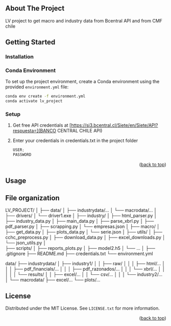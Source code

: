 


<!-- ABOUT THE PROJECT -->
## About The Project
LV project to get macro and industry data from Bcentral API and from CMF chile


<!-- GETTING STARTED -->
## Getting Started


### Installation
### Conda Environment

To set up the project environment, create a Conda environment using the provided `environment.yml` file:

```bash
conda env create -f environment.yml
conda activate lv_project
```

### Setup

1. Get free API credentials at [https://si3.bcentral.cl/Siete/en/Siete/API?respuesta=](BANCO CENTRAL CHILE API)
   
2. Enter your credentials in credentials.txt in the project folder
   ```js
   USER;
   PASSWORD
   ```

<p align="right">(<a href="#readme-top">back to top</a>)</p>



<!-- USAGE EXAMPLES -->
## Usage



<!-- ROADMAP -->
## File organization

LV_PROJECT/
│
├── data/
│   ├── industrydata/...
│   └── macrodata/...
│   
├── drivers/
│   └── driver1.exe
│ 
├── industry/
│   ├── html_parser.py
│   ├── industry_data.py
│   ├── main_data.py
│   ├── parse_xbrl.py
│   ├── pdf_parser.py
│   ├── scrapping.py
│   └── empresas.json
│
├── macro/
│   ├── get_data.py
│   ├── plots_data.py
│   └── serie.json
│
├── utils/
│   ├── cchc_preprocess.py
│   ├── download_data.py
│   ├── excel_downloads.py
│   └── json_utils.py
│  
├── scripts/
│   ├── reports_plots.py
│   ├── model2.h5
│   └── ...
│ 
├── .gitignore
├── README.md
├── credentials.txt
└── environment.yml




data/
├── industrydata/
│   ├── industry1/
│   │   ├── raw/
│   │   │   ├── html/...
│   │   │   ├── pdf_financials/...
│   │   │   ├── pdf_razonados/...
│   │   │   └── xbrl/...
│   │   │
│   │   └── results/
│   │       ├── excel/...
│   │       └── csv/...
│   │
│   └── industry2/...
│
└── macrodata/
    ├── excel/...
    └── plots/...



<!-- LICENSE -->
## License

Distributed under the MIT License. See `LICENSE.txt` for more information.

<p align="right">(<a href="#readme-top">back to top</a>)</p>





